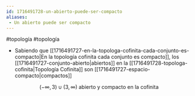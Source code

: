 ```yaml
---
id: 1716491728-un-abierto-puede-ser-compacto
aliases:
 - Un abierto puede ser compacto
---
```


#topología #topología 

- Sabiendo que [[1716491727-en-la-topologa-cofinita-cada-conjunto-es-compacto|En la topología cofinita cada conjunto es compacto]], los [[1716491727-conjunto-abierto|abiertos]] en la [[1716491728-topologa-cofinita|Topología Cofinita]] son [[1716491727-espacio-compacto|compactos]] 

$$(-\infty,3)\cup(3,\infty) \text{ abierto y compacto en la cofinita}$$

